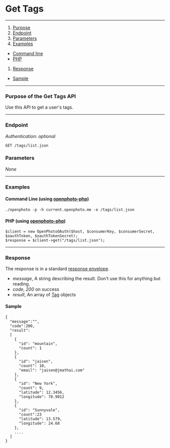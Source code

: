 Get Tags
=======================


----------------------------------------

1. [Purpose][purpose]
1. [Endpoint][endpoint]
1. [Parameters][parameters]
1. [Examples][examples]
  * [Command line][example-cli]
  * [PHP][example-php]
1. [Response][response]
  * [Sample][sample]

----------------------------------------

<a name="purpose"></a>
### Purpose of the Get Tags API

Use this API to get a user's tags.

----------------------------------------

<a name="endpoint"></a>
### Endpoint

_Authentication: optional_

    GET /tags/list.json

<a name="parameters"></a>
### Parameters

_None_

----------------------------------------

<a name="examples"></a>
### Examples

<a name="example-cli"></a>
#### Command Line (using [openphoto-php][openphoto-php])

    ./openphoto -p -h current.openphoto.me -e /tags/list.json

<a name="example-php"></a>
#### PHP (using [openphoto-php][openphoto-php])

    $client = new OpenPhotoOAuth($host, $consumerKey, $consumerSecret, $oauthToken, $oauthTokenSecret);
    $response = $client->get("/tags/list.json");

----------------------------------------

<a name="response"></a>
### Response

The response is in a standard [response envelope](http://theopenphotoproject.org/documentation/api/Envelope).

* _message_, A string describing the result. Don't use this for anything but reading.
* _code_, _200_ on success
* _result_, An array of [Tag][Tag] objects

<a name="sample"></a>
#### Sample

    {
      "message":"",
      "code":200,
      "result":
      [
        {
          "id": "mountain",
          "count": 1
        },
        {
          "id": "jaisen",
          "count": 10,
          "email": "jaisen@jmathai.com"
        },
        {
          "id": "New York",
          "count": 9,
          "latitude": 12.3456,
          "longitude": 78.9012
        },
        {
          "id": "Sunnyvale",
          "count":23
          "latitude": 13.579,
          "longitude": 24.68
        },
        ....
      ]
    }


[Tag]: http://theopenphotoproject.org/documentation/schemas/Tag
[purpose]: #purpose
[endpoint]: #endpoint
[parameters]: #parameters
[examples]: #examples
[example-cli]: #example-cli
[example-php]: #example-php
[response]: #response
[sample]: #sample
[openphoto-php]: https://github.com/photo/openphoto-php
